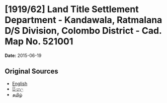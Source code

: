 # [1919/62] Land Title Settlement Department - Kandawala, Ratmalana D/S Division, Colombo District - Cad. Map No. 521001

**Date:** 2015-06-19

## Original Sources

- [English](https://documents.gov.lk/view/extra-gazettes/2015/6/1919-62_E.pdf)
- [සිංහල](https://documents.gov.lk/view/extra-gazettes/2015/6/1919-62_S.pdf)
- [தமிழ்](https://documents.gov.lk/view/extra-gazettes/2015/6/1919-62_T.pdf)

